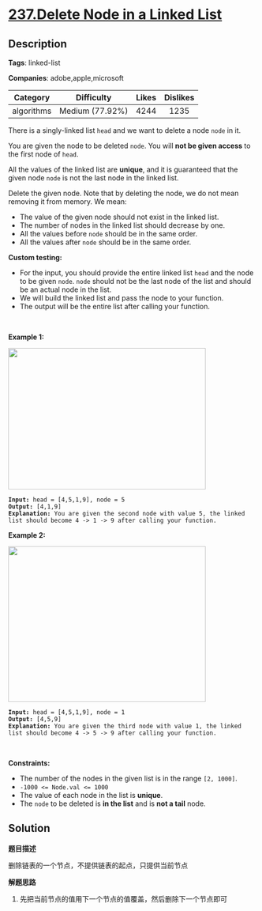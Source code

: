 # [237.Delete Node in a Linked List](https://leetcode.com/problems/delete-node-in-a-linked-list/description/)

## Description

**Tags**: linked-list

**Companies**: adobe,apple,microsoft

| Category | Difficulty | Likes | Dislikes |
| :------: | :--------: | :---: | :------: |
| algorithms | Medium (77.92%) | 4244 | 1235 |

<p>There is a singly-linked list <code>head</code> and we want to delete a node <code>node</code> in it.</p>
<p>You are given the node to be deleted <code>node</code>. You will <strong>not be given access</strong> to the first node of <code>head</code>.</p>
<p>All the values of the linked list are <strong>unique</strong>, and it is guaranteed that the given node <code>node</code> is not the last node in the linked list.</p>
<p>Delete the given node. Note that by deleting the node, we do not mean removing it from memory. We mean:</p>
<ul>
  <li>The value of the given node should not exist in the linked list.</li>
  <li>The number of nodes in the linked list should decrease by one.</li>
  <li>All the values before <code>node</code> should be in the same order.</li>
  <li>All the values after <code>node</code> should be in the same order.</li>
</ul>
<p><strong>Custom testing:</strong></p>
<ul>
  <li>For the input, you should provide the entire linked list <code>head</code> and the node to be given <code>node</code>. <code>node</code> should not be the last node of the list and should be an actual node in the list.</li>
  <li>We will build the linked list and pass the node to your function.</li>
  <li>The output will be the entire list after calling your function.</li>
</ul>
<p>&nbsp;</p>
<p><strong class="example">Example 1:</strong></p>
<img alt="" src="https://assets.leetcode.com/uploads/2020/09/01/node1.jpg" style="width: 400px; height: 286px;" />
<pre><code><strong>Input:</strong> head = [4,5,1,9], node = 5
<strong>Output:</strong> [4,1,9]
<strong>Explanation: </strong>You are given the second node with value 5, the linked list should become 4 -&gt; 1 -&gt; 9 after calling your function.</code></pre>
<p><strong class="example">Example 2:</strong></p>
<img alt="" src="https://assets.leetcode.com/uploads/2020/09/01/node2.jpg" style="width: 400px; height: 315px;" />
<pre><code><strong>Input:</strong> head = [4,5,1,9], node = 1
<strong>Output:</strong> [4,5,9]
<strong>Explanation: </strong>You are given the third node with value 1, the linked list should become 4 -&gt; 5 -&gt; 9 after calling your function.</code></pre>
<p>&nbsp;</p>
<p><strong>Constraints:</strong></p>
<ul>
  <li>The number of the nodes in the given list is in the range <code>[2, 1000]</code>.</li>
  <li><code>-1000 &lt;= Node.val &lt;= 1000</code></li>
  <li>The value of each node in the list is <strong>unique</strong>.</li>
  <li>The <code>node</code> to be deleted is <strong>in the list</strong> and is <strong>not a tail</strong> node.</li>
</ul>

## Solution

**题目描述**

删除链表的一个节点，不提供链表的起点，只提供当前节点

**解题思路**

1. 先把当前节点的值用下一个节点的值覆盖，然后删除下一个节点即可

